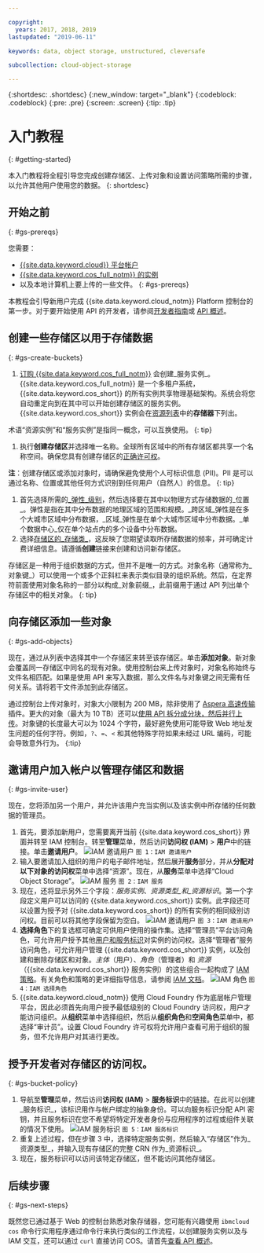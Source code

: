 ```yaml
---

copyright:
  years: 2017, 2018, 2019
lastupdated: "2019-06-11"

keywords: data, object storage, unstructured, cleversafe

subcollection: cloud-object-storage

---
```

{:shortdesc: .shortdesc}
{:new_window: target="_blank"}
{:codeblock: .codeblock}
{:pre: .pre}
{:screen: .screen}
{:tip: .tip}


# 入门教程
{: #getting-started}

本入门教程将全程引导您完成创建存储区、上传对象和设置访问策略所需的步骤，以允许其他用户使用您的数据。
{: shortdesc}

## 开始之前
{: #gs-prereqs}

您需要：
  * [{{site.data.keyword.cloud}} 平台帐户](https://cloud.ibm.com)
  * [{{site.data.keyword.cos_full_notm}} 的实例](/docs/services/cloud-object-storage/basics?topic=cloud-object-storage-provision)
  * 以及本地计算机上要上传的一些文件。
{: #gs-prereqs}

 本教程会引导新用户完成 {{site.data.keyword.cloud_notm}} Platform 控制台的第一步。对于要开始使用 API 的开发者，请参阅[开发者指南](/docs/services/cloud-object-storage/basics?topic=cloud-object-storage-gs-dev)或 [API 概述](/docs/services/cloud-object-storage/api-reference?topic=cloud-object-storage-compatibility-api)。

## 创建一些存储区以用于存储数据
{: #gs-create-buckets}

  1. [订购 {{site.data.keyword.cos_full_notm}}](/docs/services/cloud-object-storage/basics?topic=cloud-object-storage-provision) 会创建_服务实例_。{{site.data.keyword.cos_full_notm}} 是一个多租户系统，{{site.data.keyword.cos_short}} 的所有实例共享物理基础架构。系统会将您自动重定向到在其中可以开始创建存储区的服务实例。{{site.data.keyword.cos_short}} 实例会在[资源列表](https://cloud.ibm.com/resources)中的**存储器**下列出。

术语“资源实例”和“服务实例”是指同一概念，可以互换使用。
{: tip}

  1. 执行**创建存储区**并选择唯一名称。全球所有区域中的所有存储区都共享一个名称空间。确保您具有创建存储区的[正确许可权](/docs/services/cloud-object-storage/iam?topic=cloud-object-storage-iam-bucket-permissions)。

  **注**：创建存储区或添加对象时，请确保避免使用个人可标识信息 (PII)。PII 是可以通过名称、位置或其他任何方式识别到任何用户（自然人）的信息。
  {: tip}

  1. 首先选择所需的[_弹性_级别](/docs/services/cloud-object-storage/basics?topic=cloud-object-storage-endpoints)，然后选择要在其中以物理方式存储数据的_位置_。弹性是指在其中分布数据的地理区域的范围和规模。_跨区域_弹性是在多个大城市区域中分布数据，_区域_弹性是在单个大城市区域中分布数据。_单个数据中心_仅在单个站点内的多个设备中分布数据。
  2. 选择[存储区的_存储类_](/docs/services/cloud-object-storage/basics?topic=cloud-object-storage-classes)，这反映了您期望读取所存储数据的频率，并可确定计费详细信息。请遵循**创建**链接来创建和访问新存储区。

存储区是一种用于组织数据的方式，但并不是唯一的方式。对象名称（通常称为_对象键_）可以使用一个或多个正斜杠来表示类似目录的组织系统。然后，在定界符前面使用对象名称的一部分以构成_对象前缀_，此前缀用于通过 API 列出单个存储区中的相关对象。
{: tip}


## 向存储区添加一些对象
{: #gs-add-objects}

现在，通过从列表中选择其中一个存储区来转至该存储区。单击**添加对象**。新对象会覆盖同一存储区中同名的现有对象。使用控制台来上传对象时，对象名称始终与文件名相匹配。如果是使用 API 来写入数据，那么文件名与对象键之间无需有任何关系。请将若干文件添加到此存储区。

通过控制台上传对象时，对象大小限制为 200 MB，除非使用了 [Aspera 高速传输](/docs/services/cloud-object-storage/basics?topic=cloud-object-storage-upload)插件。更大的对象（最大为 10 TB）还可以[使用 API 拆分成分块，然后并行上传](/docs/services/cloud-object-storage/basics?topic=cloud-object-storage-large-objects)。对象键的长度最大可以为 1024 个字符，最好避免使用可能导致 Web 地址发生问题的任何字符。例如，`?`、`=`、`<` 和其他特殊字符如果未经过 URL 编码，可能会导致意外行为。
{:tip}

## 邀请用户加入帐户以管理存储区和数据
{: #gs-invite-user}

现在，您将添加另一个用户，并允许该用户充当实例以及该实例中所存储的任何数据的管理员。

  1. 首先，要添加新用户，您需要离开当前 {{site.data.keyword.cos_short}} 界面并转至 IAM 控制台。转至**管理**菜单，然后访问**访问权 (IAM)** > **用户**中的链接。单击**邀请用户**。
	<img alt="IAM 邀请用户" src="https://s3.us.cloud-object-storage.appdomain.cloud/docs-resources/console_iam_invitebtn.png" max-height="200px" />
	`图 1：IAM 邀请用户`
  2. 输入要邀请加入组织的用户的电子邮件地址，然后展开**服务**部分，并从**分配对以下对象的访问权**菜单中选择“资源”。现在，从**服务**菜单中选择“Cloud Object Storage”。
	<img alt="IAM 服务" src="https://s3.us.cloud-object-storage.appdomain.cloud/docs-resources/console_iam_services.png" max-height="200px" />
	`图 2：IAM 服务`
  3. 现在，还将显示另外三个字段：_服务实例_、_资源类型_和_资源标识_。第一个字段定义用户可以访问的 {{site.data.keyword.cos_short}} 实例。此字段还可以设置为授予对 {{site.data.keyword.cos_short}} 的所有实例的相同级别访问权。目前可以将其他字段保留为空白。
	<img alt="IAM 邀请用户" src="https://s3.us.cloud-object-storage.appdomain.cloud/docs-resources/console_iam_servicesdropdowns.png" max-height="200px" />
	`图 3：IAM 邀请用户`
  4. **选择角色**下的复选框可确定可供用户使用的操作集。选择“管理员”平台访问角色，可允许用户授予其他[用户和服务标识](/docs/services/cloud-object-storage/iam?topic=cloud-object-storage-iam-overview)对实例的访问权。选择“管理者”服务访问角色，可允许用户管理 {{site.data.keyword.cos_short}} 实例，以及创建和删除存储区和对象。_主体_（用户）、_角色_（管理者）和 _资源_（{{site.data.keyword.cos_short}} 服务实例）的这些组合一起构成了 [IAM 策略](/docs/services/cloud-object-storage/iam?topic=cloud-object-storage-iam-overview#getting-started-with-iam)。有关角色和策略的更详细指导信息，请参阅 [IAM 文档](/docs/iam?topic=iam-userroles)。
	<img alt="IAM 角色" src="https://s3.us.cloud-object-storage.appdomain.cloud/docs-resources/console_iam_roles.png" max-height="400px" />
	`图 4：IAM 选择角色`
  5. {{site.data.keyword.cloud_notm}} 使用 Cloud Foundry 作为底层帐户管理平台，因此必须首先向用户授予最低级别的 Cloud Foundry 访问权，用户才能访问组织。从**组织**菜单中选择组织，然后从**组织角色**和**空间角色**菜单中，都选择“审计员”。设置 Cloud Foundry 许可权将允许用户查看可用于组织的服务，但不允许用户对其进行更改。

## 授予开发者对存储区的访问权。
{: #gs-bucket-policy}

  1. 导航至**管理**菜单，然后访问**访问权 (IAM)** > **服务标识**中的链接。在此可以创建_服务标识_，该标识用作与帐户绑定的抽象身份。可以向服务标识分配 API 密钥，并且服务标识在您不希望将特定开发者身份与应用程序的过程或组件关联的情况下使用。
	<img alt="IAM 服务标识" src="https://s3.us.cloud-object-storage.appdomain.cloud/docs-resources/console_iam_serviceid.png" max-height="200px" />
	`图 5：IAM 服务标识`
  2. 重复上述过程，但在步骤 3 中，选择特定服务实例，然后输入“存储区”作为_资源类型_，并输入现有存储区的完整 CRN 作为_资源标识_。
  3. 现在，服务标识可以访问该特定存储区，但不能访问其他存储区。

## 后续步骤
{: #gs-next-steps}

既然您已通过基于 Web 的控制台熟悉对象存储器，您可能有兴趣使用 `ibmcloud cos` 命令行实用程序通过命令行来执行类似的工作流程，以创建服务实例以及与 IAM 交互，还可以通过 `curl` 直接访问 COS。请首先[查看 API 概述](/docs/services/cloud-object-storage/api-reference?topic=cloud-object-storage-compatibility-api)。
